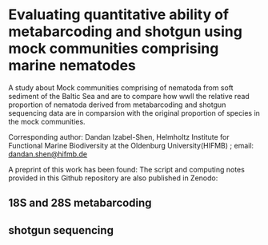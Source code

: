 # Evaluating quantitative ability of metabarcoding and shotgun using mock communities comprising marine nematodes 

A study about Mock communities comprising of nematoda from soft sediment of the Baltic Sea and are to compare how wwll the relative read proportion of nematoda derived from metabarcoding and shotgun sequencing data are in comparsion with the original proportion of species in the mock communities. 

Corresponding author: Dandan Izabel-Shen, Helmholtz Institute for Functional Marine Biodiversity at the Oldenburg University(HIFMB) ; email: dandan.shen@hifmb.de

A preprint of this work has been found: 
The script and computing notes provided in this Github repository are also published in Zenodo: 

## 18S and 28S metabarcoding ##
## shotgun sequencing ########
